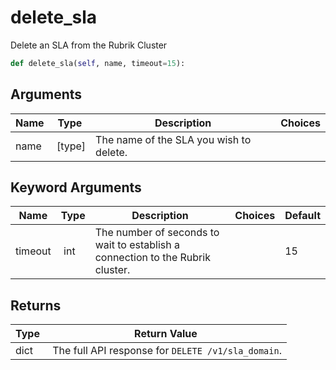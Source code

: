 # delete_sla

Delete an SLA from the Rubrik Cluster

```py
def delete_sla(self, name, timeout=15):
```

## Arguments

| Name        | Type | Description                                                                 | Choices |
|-------------|------|-----------------------------------------------------------------------------|---------|
| name  | [type] | The name of the SLA you wish to delete. |  |

## Keyword Arguments

| Name        | Type | Description                                                                 | Choices | Default |
|-------------|------|-----------------------------------------------------------------------------|---------|---------|
| timeout  | int | The number of seconds to wait to establish a connection to the Rubrik cluster.  |  | 15 |

## Returns

| Type | Return Value                                                                                  |
|------|-----------------------------------------------------------------------------------------------|
| dict | The full API response for `DELETE /v1/sla_domain`. |

